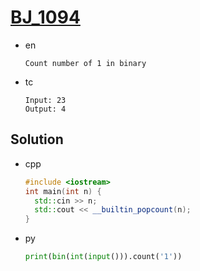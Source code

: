 # [BJ_1094](https://acmicpc.net/problem/1094)

* en

  ```en
  Count number of 1 in binary
  ```

* tc

  ```tc
  Input: 23
  Output: 4
  ```

## Solution

* cpp

  ```cpp
  #include <iostream>
  int main(int n) {
    std::cin >> n;
    std::cout << __builtin_popcount(n);
  }
  ```

* py

  ```py
  print(bin(int(input())).count('1'))
  ```
